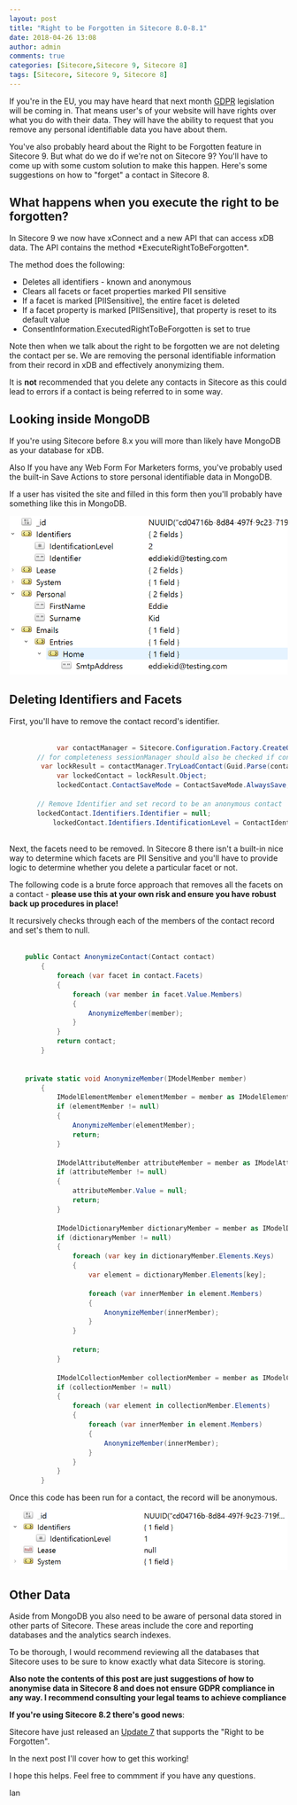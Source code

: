 ```yaml
---
layout: post
title: "Right to be Forgotten in Sitecore 8.0-8.1"
date: 2018-04-26 13:08
author: admin
comments: true
categories: [Sitecore,Sitecore 9, Sitecore 8]
tags: [Sitecore, Sitecore 9, Sitecore 8]
---
```

If you're in the EU, you may have heard that next month <a href="https://ico.org.uk/for-organisations/guide-to-the-general-data-protection-regulation-gdpr/" target="_new">GDPR</a> legislation will be coming in. That means user's of your website will have rights over what you do with their data.
They will have the ability to request that you remove any personal identifiable data you have about them.

You've also probably heard about the Right to be Forgotten feature in Sitecore 9. But what do we do if we're not on Sitecore 9?
You'll have to come up with some custom solution to make this happen. Here's some suggestions on how to "forget" a contact in Sitecore 8.

<h2>What happens when you execute the right to be forgotten?</h2>
In Sitecore 9 we now have xConnect and a new API that can access xDB data. 
The API contains the method *ExecuteRightToBeForgotten*. 

The method does the following:

* Deletes all identifiers - known and anonymous
* Clears all facets or facet properties marked PII sensitive
* If a facet is marked [PIISensitive], the entire facet is deleted
* If a facet property is marked [PIISensitive], that property is reset to its default value
* ConsentInformation.ExecutedRightToBeForgotten is set to true

Note then when we talk about the right to be forgotten we are not deleting the contact per se.
We are removing the personal identifiable information from their record in xDB and effectively anonymizing them.

It is **not** recommended that you delete any contacts in Sitecore as this could lead to errors if a contact is being referred to in some way.

<h2>Looking inside MongoDB</h2>
If you're using Sitecore before 8.x you will more than likely have MongoDB as your database for xDB.

Also If you have any Web Form For Marketers forms, you've probably used the built-in Save Actions to store personal identifiable data in MongoDB.

If a user has visited the site and filled in this form then you'll probably have something like this in MongoDB.

<img src="/assets/img/mongodbstructure.PNG" />

<h2>Deleting Identifiers and Facets</h2>

First, you'll have to remove the contact record's identifier.

```	csharp	

            var contactManager = Sitecore.Configuration.Factory.CreateObject("tracking/contactManager", true) as ContactManager;        
	   // for completeness sessionManager should also be checked if contact is active in shared session 
	    var lockResult = contactManager.TryLoadContact(Guid.Parse(contactId));
            var lockedContact = lockResult.Object;
            lockedContact.ContactSaveMode = ContactSaveMode.AlwaysSave;
			
	   // Remove Identifier and set record to be an anonymous contact
	   lockedContact.Identifiers.Identifier = null;
           lockedContact.Identifiers.IdentificationLevel = ContactIdentificationLevel.Anonymous;
	
```

Next, the facets need to be removed.
In Sitecore 8 there isn't a built-in nice way to determine which facets are PII Sensitive and you'll have to provide logic to determine whether you delete a particular facet or not.

The following code is a brute force approach that removes all the facets on a contact - **please use this at your own risk and ensure you have robust back up procedures in place!**

It recursively checks through each of the members of the contact record and set's them to null.

``` csharp

	public Contact AnonymizeContact(Contact contact)
        { 
            foreach (var facet in contact.Facets)
            {
                foreach (var member in facet.Value.Members)
                {
                    AnonymizeMember(member);
                }
            }
            return contact;
        }
		
		
	private static void AnonymizeMember(IModelMember member)
        {
            IModelElementMember elementMember = member as IModelElementMember;
            if (elementMember != null)
            {
                AnonymizeMember(elementMember);
                return;
            }

            IModelAttributeMember attributeMember = member as IModelAttributeMember;
            if (attributeMember != null)
            {
                attributeMember.Value = null;
                return;
            }

            IModelDictionaryMember dictionaryMember = member as IModelDictionaryMember;
            if (dictionaryMember != null)
            {
                foreach (var key in dictionaryMember.Elements.Keys)
                {
                    var element = dictionaryMember.Elements[key];

                    foreach (var innerMember in element.Members)
                    {
                        AnonymizeMember(innerMember);
                    }
                }

                return;
            }

            IModelCollectionMember collectionMember = member as IModelCollectionMember;
            if (collectionMember != null)
            {
                foreach (var element in collectionMember.Elements)
                {
                    foreach (var innerMember in element.Members)
                    {
                        AnonymizeMember(innerMember);
                    }
                }
            }
        }
```	

Once this code has been run for a contact, the record will be anonymous.

<img src="/assets/img/mongodbstructureanon.PNG" />

<h2>Other Data</h2>
Aside from MongoDB you also need to be aware of personal data stored in other parts of Sitecore.
These areas include the  core and reporting databases and the analytics search indexes.

To be thorough, I would recommend reviewing all the databases that Sitecore uses to be sure to know exactly what data Sitecore is storing.

**Also note the contents of this post are just suggestions of how to anonymise data in Sitecore 8 and does not ensure GDPR compliance in any way.
I recommend consulting your legal teams to achieve compliance**

**If you're using Sitecore 8.2 there's good news**: 

Sitecore have just released an <a href="https://dev.sitecore.net/Downloads/Sitecore_Experience_Platform/82/Sitecore_Experience_Platform_82_Update7.aspx" target="_new">Update 7</a> that supports the "Right to be Forgotten".

In the next post I'll cover how to get this working!

I hope this helps. Feel free to commment if you have any questions.

Ian